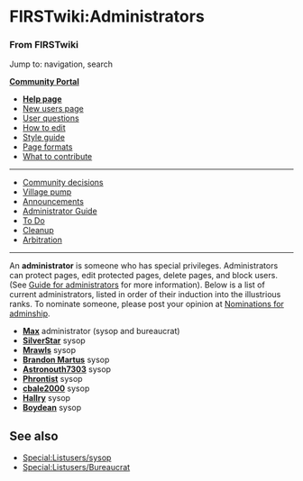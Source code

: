 
# FIRSTwiki:Administrators

### From FIRSTwiki

Jump to: navigation, search

**[Community Portal](FIRSTwiki:Community_portal "FIRSTwiki:Community portal" )**

  * **[Help page](FIRSTwiki:Help "FIRSTwiki:Help" )**
  * [New users page](FIRSTwiki:New_users_page "FIRSTwiki:New users page" )
  * [User questions](FIRSTwiki:User_questions "FIRSTwiki:User questions" )
  * [How to edit](FIRSTwiki:How_does_one_edit_a_page "FIRSTwiki:How does one edit a page" )
  * [Style guide](FIRSTwiki:Style_guide "FIRSTwiki:Style guide" )
  * [Page formats](FIRSTwiki:Page_formats "FIRSTwiki:Page formats" )
  * [What to contribute](FIRSTwiki:What_to_contribute "FIRSTwiki:What to contribute" )

* * *

  * [Community decisions](FIRSTwiki:Community_decisions "FIRSTwiki:Community decisions" )
  * [Village pump](FIRSTwiki:Village_pump "FIRSTwiki:Village pump" )
  * [Announcements](FIRSTwiki:Announcements "FIRSTwiki:Announcements" )
  * [Administrator Guide](FIRSTwiki:Guide_for_administrators "FIRSTwiki:Guide for administrators" )
  * [To Do](FIRSTwiki:To_Do "FIRSTwiki:To Do" )
  * [Cleanup](FIRSTwiki:Cleanup "FIRSTwiki:Cleanup" )
  * [Arbitration](FIRSTwiki:Arbitration "FIRSTwiki:Arbitration" )  
---  
  
  
An **administrator** is someone who has special privileges. Administrators can
protect pages, edit protected pages, delete pages, and block users. (See
[Guide for administrators](FIRSTwiki:Guide_for_administrators
"FIRSTwiki:Guide for administrators" ) for more information). Below is a list
of current administrators, listed in order of their induction into the
illustrious ranks. To nominate someone, please post your opinion at
[Nominations for adminship](FIRSTwiki:Nominations_for_adminship
"FIRSTwiki:Nominations for adminship" ).

  * **[Max](User:Max "User:Max" )** administrator (sysop and bureaucrat) 
  * **[SilverStar](User:SilverStar "User:SilverStar" )** sysop 
  * **[Mrawls](User:Mrawls "User:Mrawls" )** sysop 
  * **[Brandon Martus](User:Brandon_Martus "User:Brandon Martus" )** sysop 
  * **[Astronouth7303](User:Astronouth7303 "User:Astronouth7303" )** sysop 
  * **[Phrontist](User:Phrontist "User:Phrontist" )** sysop 
  * **[cbale2000](User:Cbale2000 "User:Cbale2000" )** sysop 
  * **[Hallry](User:Hallry "User:Hallry" )** sysop 
  * **[Boydean](User:Boydean "User:Boydean" )** sysop 

##  See also

  * [Special:Listusers/sysop](Special:Listusers/sysop "Special:Listusers/sysop" )
  * [Special:Listusers/Bureaucrat](Special:Listusers/Bureaucrat "Special:Listusers/Bureaucrat" )

